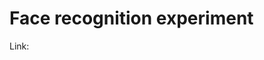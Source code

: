 # Face recognition experiment

Link: [](https://georgelepsaya.github.io/face_recognition_experiment)
